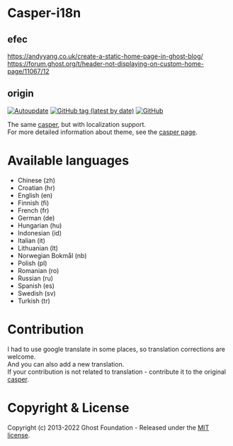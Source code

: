 # Casper-i18n

## efec

https://andyyang.co.uk/create-a-static-home-page-in-ghost-blog/
https://forum.ghost.org/t/header-not-displaying-on-custom-home-page/11067/12

## origin

[![Autoupdate](https://github.com/GenZmeY/Casper-i18n/actions/workflows/autoupdate.yml/badge.svg)](https://github.com/GenZmeY/Casper-i18n/actions/workflows/autoupdate.yml)
[![GitHub tag (latest by date)](https://img.shields.io/github/v/tag/GenZmeY/Casper-i18n)](https://github.com/GenZmeY/Casper-i18n/tags)
[![GitHub](https://img.shields.io/github/license/GenZmeY/Casper-i18n)](LICENSE)

The same [casper](https://github.com/TryGhost/Casper), but with localization support.  
For more detailed information about theme, see the [casper page](https://github.com/TryGhost/Casper).

# Available languages

- Chinese (zh)
- Croatian (hr)
- English (en)
- Finnish (fi)
- French (fr)
- German (de)
- Hungarian (hu)
- Indonesian (id)
- Italian (it)
- Lithuanian (lt)
- Norwegian Bokmål (nb)
- Polish (pl)
- Romanian (ro)
- Russian (ru)
- Spanish (es)
- Swedish (sv)
- Turkish (tr)

# Contribution

I had to use google translate in some places, so translation corrections are welcome.  
And you can also add a new translation.  
If your contribution is not related to translation - contribute it to the original [casper](https://github.com/TryGhost/Casper).

# Copyright & License

Copyright (c) 2013-2022 Ghost Foundation - Released under the [MIT license](LICENSE).

